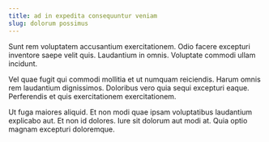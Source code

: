 ```yaml
---
title: ad in expedita consequuntur veniam
slug: dolorum possimus
---
```


Sunt rem voluptatem accusantium exercitationem. Odio facere excepturi inventore saepe velit quis. Laudantium in omnis. Voluptate commodi ullam incidunt.

Vel quae fugit qui commodi mollitia et ut numquam reiciendis. Harum omnis rem laudantium dignissimos. Doloribus vero quia sequi excepturi eaque. Perferendis et quis exercitationem exercitationem.

Ut fuga maiores aliquid. Et non modi quae ipsam voluptatibus laudantium explicabo aut. Et non id dolores. Iure sit dolorum aut modi at. Quia optio magnam excepturi doloremque.
